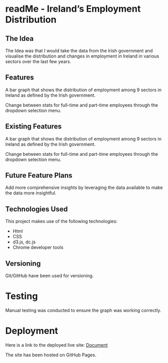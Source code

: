 # readMe - Ireland’s Employment Distribution

## The Idea
The Idea was that I would take the data from the Irish government and visualise the distribution and changes in employment in Ireland in various sectors over the last few years.

## Features
A bar graph that shows the distribution of employment among 9 sectors in Ireland as defined by the Irish government.

Change between stats for full-time and part-time employees through the dropdown selection menu.

## Existing Features
A bar graph that shows the distribution of employment among 9 sectors in Ireland as defined by the Irish government.

Change between stats for full-time and part-time employees through the dropdown selection menu.

## Future Feature Plans
Add more comprehensive insights by leveraging the data available to make the data more insightful.

## Technologies Used
This project makes use of the following technologies:
* Html
* CSS
* d3.js, dc.js
* Chrome developer tools

## Versioning

Git/GitHub have been used for versioning.

# Testing
Manual testing was conducted to ensure the graph was working correctly.

# Deployment
Here is a link to the deployed live site: [Document](https://ablshk.github.io/employmentcharts/)

The site has been hosted on GitHub Pages.